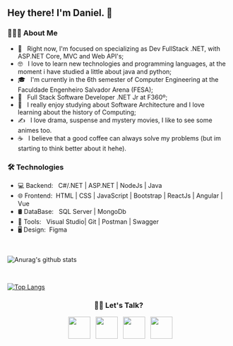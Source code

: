 <h2> Hey there! I'm Daniel. 👋</h2>

<h3> 👨🏻‍💻 About Me </h3>

- 🔭 &nbsp; Right now, I'm focused on specializing as Dev FullStack .NET, with ASP.NET Core, MVC and Web API's;
- 🤓 &nbsp; I love to learn new technologies and programming languages, at the moment i have studied a little about java and python;
- 🎓 &nbsp; I'm currently in the 6th semester of Computer Engineering at the Faculdade Engenheiro Salvador Arena (FESA);
- 💼 &nbsp; Full Stack Software Developer .NET Jr at F360º;
- 🌱 &nbsp; I really enjoy studying about Software Architecture and I love learning about the history of Computing;
- ✍️ &nbsp; I love drama, suspense and mystery movies, I like to see some animes too.
- ☕ &nbsp; I believe that a good coffee can always solve my problems (but im starting to think better about it hehe). 


<h3>🛠 Technologies</h3>

- 💻 Backend: &nbsp;  C#/.NET | ASP.NET | NodeJs | Java
- 🌐 Frontend:&nbsp; HTML | CSS | JavaScript | Bootstrap | ReactJs | Angular | Vue
- 🛢 DataBase: &nbsp; SQL Server | MongoDb
- 🔧 Tools: &nbsp;   Visual Studio| Git | Postman | Swagger
- 🖥 Design:&nbsp;     Figma 

<br>


![Anurag's github stats](https://github-readme-stats.vercel.app/api?username=DaniFTT&show_icons=true&theme=radical)

<br>

[![Top Langs](https://github-readme-stats.vercel.app/api/top-langs/?username=DaniFTT&layout=compact&text_color=daf7dc&bg_color=151515)](https://github.com/devSouvik/github-readme-stats)



<h3 align="center"> 🤝🏻 Let's Talk? </h3>

<p align="center">
&nbsp; <a href="https://twitter.com/Cocacapitalista" target="blank" rel="noopener noreferrer"><img src="https://img.icons8.com/plasticine/100/000000/twitter.png" width="50" /></a>  
&nbsp; <a href="https://www.instagram.com/exaustoeacabado/?hl=pt-br" target="blank" rel="noopener noreferrer"><img src="https://img.icons8.com/plasticine/100/000000/instagram-new.png" width="50" /></a>  
&nbsp; <a href="https://www.linkedin.com/in/danielsantos-sousa/" target="blank" rel="noopener noreferrer"><img src="https://img.icons8.com/plasticine/100/000000/linkedin.png" width="50" /></a>
&nbsp; <a href="mailto:daniel.s.6140@gmail.com" target="blank" rel="noopener noreferrer"><img src="https://img.icons8.com/plasticine/100/000000/gmail.png"  width="50" /></a>
</p>
